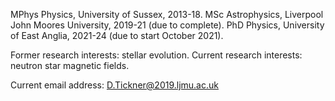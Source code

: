 MPhys Physics, University of Sussex, 2013-18.
MSc Astrophysics, Liverpool John Moores University, 2019-21 (due to complete).
PhD Physics, University of East Anglia, 2021-24 (due to start October 2021).

Former research interests: stellar evolution.
Current research interests: neutron star magnetic fields.

Current email address: D.Tickner@2019.ljmu.ac.uk
